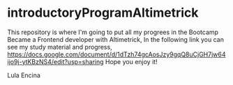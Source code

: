# introductoryProgramAltimetrick
This repository is where I'm going to put all my progrees in the Bootcamp Became a Frontend developer with Altimetrick,
In the following link you can see my study material and progress, https://docs.google.com/document/d/1dTzh74gcAosJzy9gqQ8uCjGH7jw64ijo9j-ytKBzNS4/edit?usp=sharing
Hope you enjoy it!

Lula Encina
